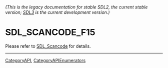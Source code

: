 ###### (This is the legacy documentation for stable SDL2, the current stable version; [SDL3](https://wiki.libsdl.org/SDL3/) is the current development version.)
# SDL_SCANCODE_F15

Please refer to [SDL_Scancode](SDL_Scancode) for details.

----
[CategoryAPI](CategoryAPI), [CategoryAPIEnumerators](CategoryAPIEnumerators)

